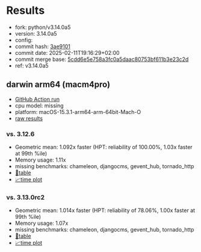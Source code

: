 # Results

- fork: python/v3.14.0a5
- version: 3.14.0a5
- config: 
- commit hash: [3ae9101](https://github.com/python/cpython/commit/3ae9101)
- commit date: 2025-02-11T19:16:29+02:00
- commit merge base: [5cdd6e5e758a3fc0a5daac80753bf611b3e23c2d](https://github.com/python/cpython/commit/5cdd6e5e758a3fc0a5daac80753bf611b3e23c2d)
- ref: v3.14.0a5

## darwin arm64 (macm4pro)

- [GitHub Action run](https://github.com/facebookexperimental/free-threading-benchmarking/actions/runs/13928882990)
- cpu model: missing
- platform: macOS-15.3.1-arm64-arm-64bit-Mach-O
- [raw results](bm-20250211-macm4pro-arm64-python-v3.14.0a5-3.14.0a5-3ae9101.json)

### vs. 3.12.6

- Geometric mean: 1.092x faster (HPT: reliability of 100.00%, 1.03x faster at 99th %ile)
- Memory usage: 1.11x
- missing benchmarks: chameleon, djangocms, gevent_hub, tornado_http
- [📄table](bm-20250211-macm4pro-arm64-python-v3.14.0a5-3.14.0a5-3ae9101-vs-3.12.6.md)
- [📈time plot](bm-20250211-macm4pro-arm64-python-v3.14.0a5-3.14.0a5-3ae9101-vs-3.12.6.svg)

### vs. 3.13.0rc2

- Geometric mean: 1.014x faster (HPT: reliability of 78.06%, 1.00x faster at 99th %ile)
- Memory usage: 1.07x
- missing benchmarks: chameleon, djangocms, gevent_hub, tornado_http
- [📄table](bm-20250211-macm4pro-arm64-python-v3.14.0a5-3.14.0a5-3ae9101-vs-3.13.0rc2.md)
- [📈time plot](bm-20250211-macm4pro-arm64-python-v3.14.0a5-3.14.0a5-3ae9101-vs-3.13.0rc2.svg)

